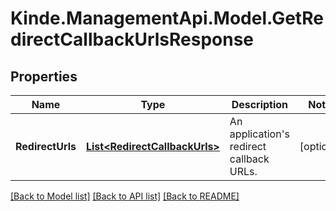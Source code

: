 # Kinde.ManagementApi.Model.GetRedirectCallbackUrlsResponse

## Properties

Name | Type | Description | Notes
------------ | ------------- | ------------- | -------------
**RedirectUrls** | [**List&lt;RedirectCallbackUrls&gt;**](RedirectCallbackUrls.md) | An application&#39;s redirect callback URLs. | [optional] 

[[Back to Model list]](../README.md#documentation-for-models) [[Back to API list]](../README.md#documentation-for-api-endpoints) [[Back to README]](../README.md)

